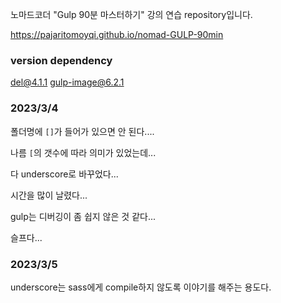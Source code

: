 노마드코더 "Gulp 90분 마스터하기" 강의 연습 repository입니다.

https://pajaritomoyqi.github.io/nomad-GULP-90min

### version dependency

del@4.1.1
gulp-image@6.2.1

### 2023/3/4

폴더명에 `[]`가 들어가 있으면 안 된다....

나름 `[`의 갯수에 따라 의미가 있었는데...

다 underscore로 바꾸었다...

시간을 많이 날렸다...

gulp는 디버깅이 좀 쉽지 않은 것 같다...

슬프다...

### 2023/3/5

underscore는 sass에게 compile하지 않도록 이야기를 해주는 용도다.